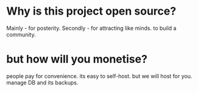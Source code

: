 # Why is this project open source?

Mainly - for posterity.
Secondly - for attracting like minds. to build a community.

# but how will you monetise?

people pay for convenience.
its easy to self-host. but we will host for you. manage DB and its backups.
